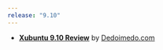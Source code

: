 ```yaml
---
release: "9.10"
---
```


- **[Xubuntu 9.10 Review](http://www.dedoimedo.com/computers/xubuntu-9-10.html)** by [Dedoimedo.com](http://www.dedoimedo.com/)
